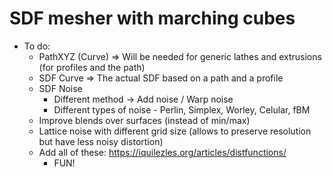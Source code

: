 # SDF mesher with marching cubes

- To do:
  - PathXYZ (Curve) => Will be needed for generic lathes and extrusions (for profiles and the path)
  - SDF Curve => The actual SDF based on a path and a profile
  - SDF Noise
    - Different method -> Add noise / Warp noise
    - Different types of noise - Perlin, Simplex, Worley, Celular, fBM    
  - Improve blends over surfaces (instead of min/max)
  - Lattice noise with different grid size (allows to preserve resolution but have less noisy distortion)
  - Add all of these: https://iquilezles.org/articles/distfunctions/
    - FUN!